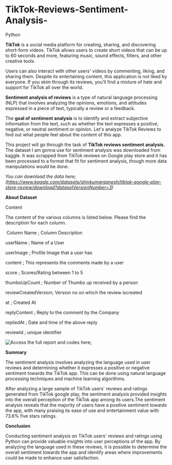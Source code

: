 # TikTok-Reviews-Sentiment-Analysis-
Python

**TikTok** is a social media platform for creating, sharing, and discovering short-form videos. TikTok allows users to create short videos that can be up to 60 seconds and more, featuring music, sound effects, filters, and other creative tools. 

Users can also interact with other users' videos by commenting, liking, and sharing them. Despite its entertaining content, this application is not liked by everyone. If you skim through its reviews, you’ll find a mixture of hate and support for TikTok all over the world.

**Sentiment analysis of reviews** is a type of natural language processing (NLP) that involves analyzing the opinions, emotions, and attitudes expressed in a piece of text, typically a review or a feedback. 

The **goal of sentiment analysis** is to identify and extract subjective information from the text, such as whether the text expresses a positive, negative, or neutral sentiment or opinion.
Let's analyze TikTok Reviews to find out what people feel about the content of this app.

This project will go through the task of **TikTok reviews sentiment analysis.**
The dataset I am gonna use for sentiment analysis was downloaded from kaggle. It was scrapped from TikTok reviews on Google play store and it has been processed to a format that fit for sentiment analysis, though more data manipulations would be done.

*You can download the data here;  (https://www.kaggle.com/datasets/shivkumarganesh/tiktok-google-play-store-review/download?datasetVersionNumber=3)*

**About Dataset**

Content
​

The content of the various columns is listed below. Please find the description for each column.

​
Column Name   ;                      Column Description

userName   ;                   Name of a User
  
userImage    ;                 Profile Image that a user has

content  ;         This represents the comments made by a user

score    ;            Scores/Rating between 1 to 5

thumbsUpCount   ;     Number of Thumbs up received by a person

reviewCreatedVersion; Version no on which the review iscreated

at          ;          Created At

replyContent ;         Reply to the comment by the Company

repliedAt    ;          Date and time of the above reply

reviewId     ;          unique identifier
​

![Access the full report and codes here; ](https://github.com/rajikudusadewale/TikTok-Reviews-Sentiment-Analysis-/blob/main/TikTok%20Reviews%20Sentiment%20Analysis%20using%20Python.ipynb)

**Summary**

The sentiment analysis involves analyzing the language used in user reviews and determining whether it expresses a positive or negative sentiment towards the TikTok app. This can be done using natural language processing techniques and machine learning algorithms.

After analyzing a large sample of TikTok users' reviews and ratings generated from TikTok google play, the sentiment analysis provided insights into the overall perception of the TikTok app among its users.The sentiment analysis reveals that the majority of users have a positive sentiment towards the app, with many praising its ease of use and entertainment value with 73.6% five stars ratings.


**Conclusion**

Conducting sentiment analysis on TikTok users' reviews and ratings using Python can provide valuable insights into user perceptions of the app. By analyzing the language used in these reviews, it is possible to determine the overall sentiment towards the app and identify areas where improvements could be made to enhance user satisfaction.
